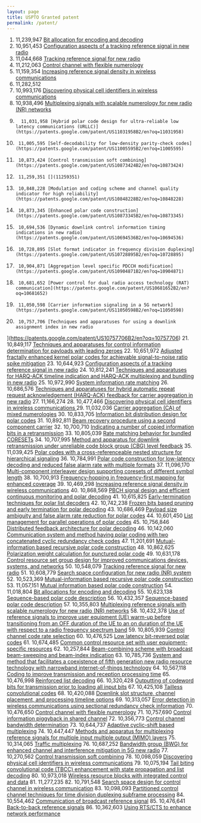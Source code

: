 ```yaml
---
layout: page
title: USPTO Granted patent
permalink: /patent/
---
```


1. 	 11,239,947	[Bit allocation for encoding and decoding](https://patents.google.com/patent/US11239947B2/en?oq=11239947)
2. 	 10,951,453	[Configuration aspects of a tracking reference signal in new radio](https://patents.google.com/patent/US10951453B2/en?oq=10951453)
3. 	 11,044,668	[Tracking reference signal for new radio](https://patents.google.com/patent/US11044668B2/en?oq=11044668)
4. 	 11,212,063	[Control channel with flexible numerology](https://patents.google.com/patent/US11212063B2/en?oq=11212063)
5. 	 11,159,354	[Increasing reference signal density in wireless communications](https://patents.google.com/patent/US11159354B2/en?oq=11159354)
6. 	 11,282,512	[](11282512)
7. 	 10,993,176	[Discovering physical cell identifiers in wireless communications](https://patents.google.com/patent/US10993176B2/en?oq=10993176)
8. 	 10,938,496	[Multiplexing signals with scalable numerology for new radio (NR) networks](https://patents.google.com/patent/US10938496B2/en?oq=10938496)
9.  	 11,031,958	[Hybrid polar code design for ultra-reliable low latency communications (URLLC)](https://patents.google.com/patent/US11031958B2/en?oq=11031958)
10. 	 11,005,595	[Self-decodability for low-density parity-check codes](https://patents.google.com/patent/US11005595B2/en?oq=11005595)
11. 	 10,873,424	[Control transmission soft combining](https://patents.google.com/patent/US10873424B2/en?oq=10873424)
12. 	 11,259,351	[](11259351)
13. 	 10,848,228	[Modulation and coding scheme and channel quality indicator for high reliability](https://patents.google.com/patent/US10848228B2/en?oq=10848228)
14. 	 10,873,345	[Enhanced polar code construction](https://patents.google.com/patent/US10873345B2/en?oq=10873345)
15. 	 10,694,536	[Dynamic downlink control information timing indications in new radio](https://patents.google.com/patent/US10694536B2/en?oq=10694536)
16. 	 10,728,895	[Slot format indicator in frequency division duplexing](https://patents.google.com/patent/US10728895B2/en?oq=10728895)
17. 	 10,904,871	[Aggregation level specific PDCCH modification](https://patents.google.com/patent/US10904871B2/en?oq=10904871)
18. 	 10,681,652	[Power control for dual radio access technology (RAT) communication](https://patents.google.com/patent/US10681652B2/en?oq=10681652)
19. 	 11,050,598	[Carrier information signaling in a 5G network](https://patents.google.com/patent/US11050598B2/en?oq=11050598)
20. 	 10,757,706	[Techniques and apparatuses for using a downlink assignment index in new radio
](https://patents.google.com/patent/US10757706B2/en?oq=10757706)
21.  	 10,849,117	[Techniques and apparatuses for control information determination for payloads with leading zeroes](https://patents.google.com/patent/US10849117B2/en?oq=10849117)
22. 	 10,651,972	[Adjusted fractally enhanced kernel polar codes for achievable signal-to-noise ratio spike mitigation](https://patents.google.com/patent/US10651972B2/en?oq=10651972)
23. 	 10,644,923	[Configuration aspects of a tracking reference signal in new radio](https://patents.google.com/patent/US10644923B2/en?oq=10644923)
24. 	 10,812,241	[Techniques and apparatuses for HARQ-ACK timeline indication and HARQ-ACK multiplexing and bundling in new radio](https://patents.google.com/patent/US10812241B2/en?oq=10812241)
25. 	 10,972,990	[System information rate matching](https://patents.google.com/patent/US10972990B2/en?oq=10972990)
26. 	 10,686,576	[Techniques and apparatuses for hybrid automatic repeat request acknowledgement (HARQ-ACK) feedback for carrier aggregation in new radio](https://patents.google.com/patent/US10686576B2/en?oq=10686576)
27. 	 11,166,274	[](11166274)
28. 	 10,477,466	[Discovering physical cell identifiers in wireless communications
](https://patents.google.com/patent/US10477466B2/en?oq=10477466)
29.   	 11,032,036	[Carrier aggregation (CA) of mixed numerologies](https://patents.google.com/patent/US11032036B2/en?oq=11032036)
30.    	 10,833,705	[Information bit distribution design for polar codes](https://patents.google.com/patent/US10833705B2/en?oq=10833705)
31. 	 10,892,811	[Beam recovery procedure using a second component carrier](https://patents.google.com/patent/US10892811B2/en?oq=10892811)
32. 	 10,700,710	[Indicating a number of copied information bits in a retransmission](https://patents.google.com/patent/US10700710B2/en?oq=10700710)
33. 	 10,805,039	[Rate matching behavior for bundled CORESETs](https://patents.google.com/patent/US10805039B2/en?oq=10805039)
34. 	 10,707,995	[Method and apparatus for downlink retransmission under unreliable code block group (CBG) level feedback](https://patents.google.com/patent/US10707995B2/en?oq=10707995)
35. 	 11,039,425	[Polar codes with a cross-referenceable nested structure for hierarchical signaling](https://patents.google.com/patent/US11039425B2/en?oq=11039425)
36. 	 10,784,991	[Polar code construction for low-latency decoding and reduced false alarm rate with multiple formats](https://patents.google.com/patent/US10784991B2/en?oq=10784991)
37. 	 11,096,170	[Multi-component interleaver design supporting coresets of different symbol length](https://patents.google.com/patent/US11096170B2/en?oq=11096170)
38. 	 10,700,913	[Frequency-hopping in frequency-first mapping for enhanced coverage](https://patents.google.com/patent/US10700913B2/en?oq=10700913)
39. 	 10,469,298	[Increasing reference signal density in wireless communications](https://patents.google.com/patent/US10469298B2/en?oq=10469298)
40. 	 10,868,569	[PBCH signal design and efficient continuous monitoring and polar decoding](https://patents.google.com/patent/US10868569B2/en?oq=10868569)
41. 	 10,615,825	[Early-termination techniques for polar list decoders](https://patents.google.com/patent/US10615825B2/en?oq=10615825)
42. 	 10,742,238	[Frozen bits based pruning and early termination for polar decoding](https://patents.google.com/patent/US10742238B2/en?oq=10742238)
43. 	 10,686,469	[Payload size ambiguity and false alarm rate reduction for polar codes](https://patents.google.com/patent/US10686469B2/en?oq=10686469)
44. 	 10,601,450	[List management for parallel operations of polar codes](https://patents.google.com/patent/US10601450B2/en?oq=10601450)
45. 	 10,756,846	[Distributed feedback architecture for polar decoding](https://patents.google.com/patent/US10756846B2/en?oq=10756846)
46. 	 10,142,060	[Communication system and method having polar coding with two concatenated cyclic redundancy check codes](https://patents.google.com/patent/US10142060B2/en?oq=10142060)
47. 	 11,201,691	[Mutual-information based recursive polar code construction](https://patents.google.com/patent/US11201691B2/en?oq=11201691)
48. 	 10,862,625	[Polarization weight calculation for punctured polar code](https://patents.google.com/patent/US10862625B2/en?oq=10862625)
49. 	 10,631,178	[Control resource set group design for improved communications devices, systems, and networks](https://patents.google.com/patent/US10631178B2/en?oq=10631178)
50. 	 10,548,079	[Tracking reference signal for new radio](https://patents.google.com/patent/US10548079B2/en?oq=10548079)
51. 	 10,608,779	[Search space configuration for new radio (NR) system](https://patents.google.com/patent/US10608779B2/en?oq=10608779)
52. 	 10,523,369	[Mutual-information based recursive polar code construction](https://patents.google.com/patent/US10523369B2/en?oq=10523369)
53. 	 11,057,151	[Mutual information based polar code construction](https://patents.google.com/patent/US11057151B2/en?oq=11057151)
54. 	 11,018,804	[Bit allocations for encoding and decoding](https://patents.google.com/patent/US11018804B2/en?oq=11018804)
55. 	 10,623,138	[Sequence-based polar code description](https://patents.google.com/patent/US10623138B2/en?oq=10623138)
56. 	 10,432,357	[Sequence-based polar code description](https://patents.google.com/patent/US10432357B2/en?oq=10432357)
57. 	 10,355,803	[Multiplexing reference signals with scalable numerology for new radio (NR) networks](https://patents.google.com/patent/US10355803B2/en?oq=10355803)
58. 	 10,432,378	[Use of reference signals to improve user equipment (UE) warm-up before transitioning from an OFF duration of the UE to an on duration of the UE with respect to a radio frequency spectrum band](https://patents.google.com/patent/US10432378B2/en?oq=10432378)
59. 	 10,805,939	[Control channel code rate selection](https://patents.google.com/patent/US10805939B2/en?oq=10805939)
60. 	 10,476,525	[Low latency bit-reversed polar codes](https://patents.google.com/patent/US10476525B2/en?oq=10476525)
61. 	 10,674,485	[Common control resource set with user equipment-specific resources](https://patents.google.com/patent/US10674485B2/en?oq=10674485)
62. 	 10,257,844	[Beam-combining scheme with broadcast beam-sweeping and beam-index indication](https://patents.google.com/patent/US10257844B2/en?oq=10257844)
63. 	 10,785,736	[System and method that facilitates a coexistence of fifth generation new radio resource technology with narrowband internet-of-things technology](https://patents.google.com/patent/US10785736B2/en?oq=10785736)
64. 	 10,567,118	[Coding to improve transmission and reception processing time](https://patents.google.com/patent/US10567118B2/en?oq=10567118)
65. 	 10,476,998	[Reinforced list decoding](https://patents.google.com/patent/US10476998B2/en?oq=10476998)
66. 	 10,320,428	[Outputting of codeword bits for transmission prior to loading all input bits](https://patents.google.com/patent/US10320428B2/en?oq=10320428)
67. 	 10,425,108	[Tailless convolutional codes](https://patents.google.com/patent/US10425108B2/en?oq=10425108)
68. 	 10,420,088	[Downlink slot structure, channel placement, and processing timeline options](https://patents.google.com/patent/US10420088B2/en?oq=10420088)
69. 	 10,313,057	[Error detection in wireless communications using sectional redundancy check information](https://patents.google.com/patent/US10313057B2/en?oq=10313057)
70. 	 10,476,650	[Control channel with flexible numerology](https://patents.google.com/patent/US10476650B2/en?oq=10476650)
71. 	 10,757,690	[Control information piggyback in shared channel](https://patents.google.com/patent/US10757690B2/en?oq=10757690)
72. 	 10,356,773	[Control channel bandwidth determination](https://patents.google.com/patent/US10356773B2/en?oq=10356773)
73. 	 10,644,737	[Adaptive cyclic-shift based multiplexing](https://patents.google.com/patent/US10644737B2/en?oq=10644737)
74. 	 10,447,447	[Methods and apparatus for multiplexing reference signals for multiple input multiple output (MIMO) layers](https://patents.google.com/patent/US10447447B2/en?oq=10447447)
75. 	 10,314,065	[Traffic multiplexing](https://patents.google.com/patent/US10314065B2/en?oq=10314065)
76. 	 10,687,252	[Bandwidth group (BWG) for enhanced channel and interference mitigation in 5G new radio](https://patents.google.com/patent/US10687252B2/en?oq=10687252)
77. 	 10,270,562	[Control transmission soft combining](https://patents.google.com/patent/US10270562B2/en?oq=10270562)
78. 	 10,098,059	[Discovering physical cell identifiers in wireless communications](https://patents.google.com/patent/US10098059B2/en?oq=10098059)
79. 	 10,075,194	[Tail biting convolutional code (TBCC) enhancement with state propagation and list decoding](https://patents.google.com/patent/US10075194B2/en?oq=10075194)
80. 	 10,973,018	[Wireless resource blocks with integrated control and data](https://patents.google.com/patent/US10973018B2/en?oq=10973018)
81. 	 11,277,235	[](11277235)
82. 	 10,791,548	[Search space design for control channel in wireless communication](https://patents.google.com/patent/US10791548B2/en?oq=10791548)
83. 	 10,098,093	[Partitioned control channel techniques for time division duplexing subframe processing](https://patents.google.com/patent/US10098093B2/en?oq=10098093)
84. 	 10,554,462	[Communication of broadcast reference signal](https://patents.google.com/patent/US10554462B2/en?oq=10554462)
85. 	 10,476,641	[Back-to-back reference signals](https://patents.google.com/patent/US10476641B2/en?oq=10476641)
86. 	 10,362,603	[Using RTS/CTS to enhance network performance](https://patents.google.com/patent/US10362603B2/en?oq=10362603)
